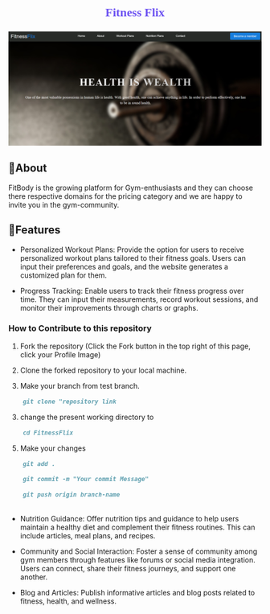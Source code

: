 <p align="center" style="color: #6f55f2; font-family: Rockwell, serif; font-size: 24px; font-weight: bold;">
  🏋🏽Fitness Flix🏋🏽
</p>

![Website Screenshot](https://raw.githubusercontent.com/ariz565/FitnessFlix/main/static/project%20FF.png)

## 🎯About
FitBody is the growing platform for Gym-enthusiasts and they can choose there respective domains for the pricing category and we are happy to invite you in the gym-community.



## 💫Features
- Personalized Workout Plans: Provide the option for users to receive personalized workout plans tailored to their fitness goals. Users can input their preferences and goals, and the website generates a customized plan for them.

- Progress Tracking: Enable users to track their fitness progress over time. They can input their measurements, record workout sessions, and monitor their improvements through charts or graphs.


### How to Contribute to this repository

1. Fork the repository (Click the Fork button in the top right of this page,
   click your Profile Image)

2. Clone the forked repository to your local machine.

3. Make your branch from test branch.

```markdown
    git clone "repository link
```

3. change the present working directory to

```markdown
    cd FitnessFlix
```

5. Make your changes

```markdown
    git add .
```
```markdown
    git commit -m "Your commit Message" 
```
```markdown
    git push origin branch-name
    
```


- Nutrition Guidance: Offer nutrition tips and guidance to help users maintain a healthy diet and complement their fitness routines. This can include articles, meal plans, and recipes.

- Community and Social Interaction: Foster a sense of community among gym members through features like forums or social media integration. Users can connect, share their fitness journeys, and support one another.

- Blog and Articles: Publish informative articles and blog posts related to fitness, health, and wellness. 
